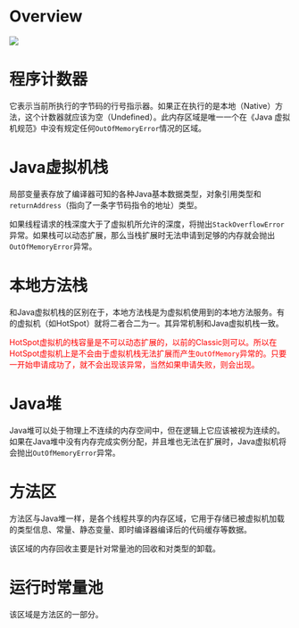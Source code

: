 # Overview

![](https://user-gold-cdn.xitu.io/2018/10/15/166786b5cf6d7f95?imageView2/0/w/1280/h/960/format/webp/ignore-error/1)



# 程序计数器

它表示当前所执行的字节码的行号指示器。如果正在执行的是本地（Native）方法，这个计数器就应该为空（Undefined）。此内存区域是唯一一个在《Java 虚拟机规范》中没有规定任何`OutOfMemoryError`情况的区域。



# Java虚拟机栈

局部变量表存放了编译器可知的各种Java基本数据类型，对象引用类型和`returnAddress`（指向了一条字节码指令的地址）类型。

如果线程请求的栈深度大于了虚拟机所允许的深度，将抛出`StackOverflowError`异常。如果栈可以动态扩展，那么当栈扩展时无法申请到足够的内存就会抛出`OutOfMemoryError`异常。



# 本地方法栈

和Java虚拟机栈的区别在于，本地方法栈是为虚拟机使用到的本地方法服务。有的虚拟机（如HotSpot）就将二者合二为一。其异常机制和Java虚拟机栈一致。

<font color="red">HotSpot虚拟机的栈容量是不可以动态扩展的，以前的Classic则可以。所以在HotSpot虚拟机上是不会由于虚拟机栈无法扩展而产生`OutOfMemory`异常的。只要一开始申请成功了，就不会出现该异常，当然如果申请失败，则会出现。</font>

# Java堆

Java堆可以处于物理上不连续的内存空间中，但在逻辑上它应该被视为连续的。如果在Java堆中没有内存完成实例分配，并且堆也无法在扩展时，Java虚拟机将会抛出`OutOfMemoryError`异常。



# 方法区

方法区与Java堆一样，是各个线程共享的内存区域，它用于存储已被虚拟机加载的类型信息、常量、静态变量、即时编译器编译后的代码缓存等数据。



该区域的内存回收主要是针对常量池的回收和对类型的卸载。



# 运行时常量池

该区域是方法区的一部分。


